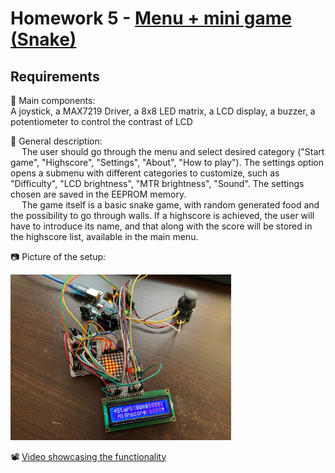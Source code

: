 # Homework 5 - [Menu + mini game (Snake)](./H5.ino)
## Requirements
:diamond_shape_with_a_dot_inside: Main components:  
A joystick, a MAX7219 Driver, a 8x8 LED matrix, a LCD display, a buzzer, a potentiometer to control the contrast of LCD

:diamond_shape_with_a_dot_inside: General description:  
&emsp; The user should go through the menu and select desired category ("Start game", "Highscore", "Settings", "About", "How to play"). The settings option opens a submenu with
different categories to customize, such as "Difficulty", "LCD brightness", "MTR brightness", "Sound". The settings chosen are saved in the EEPROM memory.  
&emsp; The game itself is a basic snake game, with random generated food and the possibility to go through walls. If a highscore is achieved, the user will have to introduce its name,
and that along with the score will be stored in the highscore list, available in the main menu.

:camera: Picture of the setup:  
    
<img src="./Setup.jpeg" width=70% height=70%>

:film_projector: [Video showcasing the functionality](https://youtu.be/miAosIzcM9Y)

